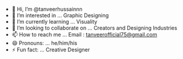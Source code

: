 - 👋 Hi, I’m @tanveerhussainnn
- 👀 I’m interested in ... Graphic Designing 
- 🌱 I’m currently learning ... Visuality
- 💞️ I’m looking to collaborate on ... Creators and Designing Industries
- 📫 How to reach me ... Email : tanveerofficial75@gmail.com
- 😄 Pronouns: ... he/him/his
- ⚡ Fun fact: ... Creative Designer

<!---
tanveerhussainnn/tanveerhussainnn is a ✨ special ✨ repository because its `README.md` (this file) appears on your GitHub profile.
You can click the Preview link to take a look at your changes.
--->

